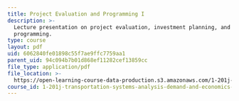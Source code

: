 ```yaml
---
title: Project Evaluation and Programming I
description: >-
  Lecture presentation on project evaluation, investment planning, and
  programming.
type: course
layout: pdf
uid: 6062840fe01898c55f7ae9ffc7759aa1
parent_uid: 94c094b7b01d868ef11282cef13859cc
file_type: application/pdf
file_location: >-
  https://open-learning-course-data-production.s3.amazonaws.com/1-201j-transportation-systems-analysis-demand-and-economics-fall-2008/6062840fe01898c55f7ae9ffc7759aa1_1.201_f08_lecture22.pdf
course_id: 1-201j-transportation-systems-analysis-demand-and-economics-fall-2008
---
```

